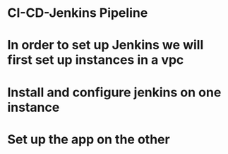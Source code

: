 # CI-CD-Jenkins Pipeline

# In order to set up Jenkins we will first set up instances in a vpc
# Install and configure jenkins on one instance
# Set up the app on the other
# 